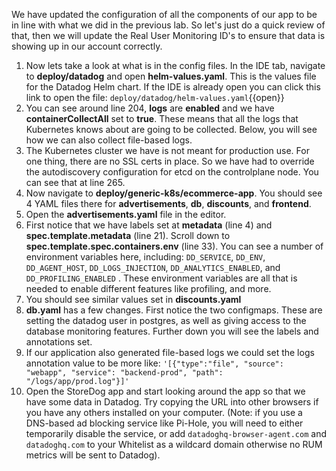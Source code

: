 We have updated the configuration of all the components of our app to be in line with what we did in the previous lab. So let's just do a quick review of that, then we will update the Real User Monitoring ID's to ensure that data is showing up in our account correctly. 

1.  Now lets take a look at what is in the config files. In the IDE tab, navigate to **deploy/datadog** and open **helm-values.yaml**. This is the values file for the Datadog Helm chart. If the IDE is already open you can click this link to open the file: `deploy/datadog/helm-values.yaml`{{open}}
2.  You can see around line 204, **logs** are **enabled** and we have **containerCollectAll** set to **true**. These means that all the logs that Kubernetes knows about are going to be collected. Below, you will see how we can also collect file-based logs. 
3.  The Kubernetes cluster we have is not meant for production use. For one thing, there are no SSL certs in place. So we have had to override the autodiscovery configuration for etcd on the controlplane node. You can see that at line 265.
4.  Now navigate to **deploy/generic-k8s/ecommerce-app**. You should see 4 YAML files there for **advertisements**, **db**, **discounts**, and **frontend**.
5.  Open the **advertisements.yaml** file in the editor.
6.  First notice that we have labels set at **metadata** (line 4) and **spec.template.metadata** (line 21). Scroll down to **spec.template.spec.containers.env** (line 33). You can see a number of environment variables here, including: `DD_SERVICE`, `DD_ENV`, `DD_AGENT_HOST`, `DD_LOGS_INJECTION`, `DD_ANALYTICS_ENABLED`, and `DD_PROFILING_ENABLED` . These environment variables are all that is needed to enable different features like profiling, and more. 
7.  You should see similar values set in **discounts.yaml**
8.  **db.yaml** has a few changes. First notice the two configmaps. These are setting the datadog user in postgres, as well as giving access to the database monitoring features. Further down you will see the labels and annotations set. 
9.  If our application also generated file-based logs we could set the logs annotation value to be more like: `'[{"type":"file", "source": "webapp", "service": "backend-prod", "path": "/logs/app/prod.log"}]'`
10. Open the StoreDog app and start looking around the app so that we have some data in Datadog. Try copying the URL into other browsers if you have any others installed on your computer. (Note: if you use a DNS-based ad blocking service like Pi-Hole, you will need to either temporarily disable the service, or add `datadoghq-browser-agent.com` and `datadoghq.com` to your Whitelist as a wildcard domain otherwise no RUM metrics will be sent to Datadog).
